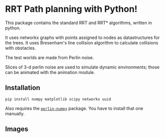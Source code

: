 # RRT Path planning with Python!

This package contains the standard RRT and RRT* algorithms, written in python.

It uses networkx graphs with points assigned to nodes as datastructures for the trees. It uses Bresenham's line collision algorithm to calculate collisions with obstacles.

The test worlds are made from Perlin noise.

Slices of 3-d perlin noise are used to simulate dynamic environments; those can be animated with the animation module.

## Installation

```
pip install numpy matplotlib scipy networkx uuid
```
Also requires the [`perlin-numpy`](https://github.com/pvigier/perlin-numpy) package. You have to install that one manually.

## Images